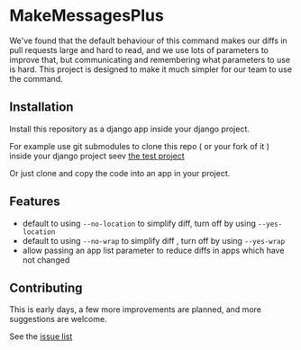 # MakeMessagesPlus

We've found that the default behaviour of this command makes our diffs in pull requests large and hard to read, and we use lots of parameters to improve that, but communicating and remembering what parameters to use is hard. This project is designed to make it much simpler for our team to use the command.

## Installation

Install this repository as a django app inside your django project.

For example use git submodules to clone this repo ( or your fork of it ) inside your django project
seev [the test project](https://github.com/PeteCoward/MakeMessagesPlusTestProject)

Or just clone and copy the code into an app in your project.

## Features

- default to using `--no-location` to simplify diff, turn off by using `--yes-location`
- default to using `--no-wrap` to simplify diff , turn off by using `--yes-wrap`
- allow passing an app list parameter to reduce diffs in apps which have not changed

## Contributing

This is early days, a few more improvements are planned, and more suggestions are welcome.

See the [issue list](https://github.com/PeteCoward/MakeMessagesPlus/issues/)
